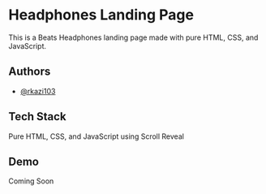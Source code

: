 # Headphones Landing Page

This is a Beats Headphones landing page made with pure HTML, CSS, and JavaScript.

## Authors

- [@rkazi103](https://www.github.com/rkazi103)

## Tech Stack

Pure HTML, CSS, and JavaScript using Scroll Reveal

## Demo

Coming Soon
